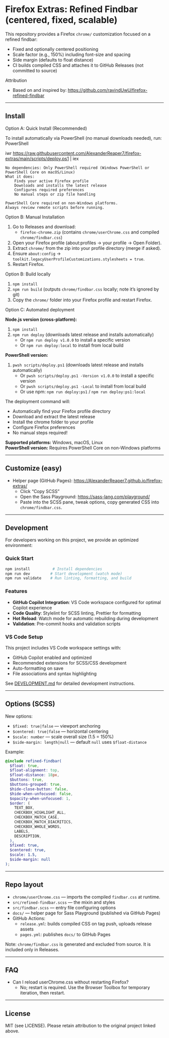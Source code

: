 # Firefox Extras: Refined Findbar (centered, fixed, scalable)

This repository provides a Firefox `chrome/` customization focused on a refined
findbar:

- Fixed and optionally centered positioning
- Scale factor (e.g., 150%) including font-size and spacing
- Side margin (defaults to float distance)
- CI builds compiled CSS and attaches it to GitHub Releases (not committed to
  source)

Attribution

- Based on and inspired by: https://github.com/ravindUwU/firefox-refined-findbar

---

## Install

Option A: Quick Install (Recommended)

To install automatically via PowerShell (no manual downloads needed), run:
PowerShell

iwr https://raw.githubusercontent.com/AlexanderReaper7/firefox-extras/main/scripts/deploy.ps1 | iex

    No dependencies: Only PowerShell required (Windows PowerShell or PowerShell Core on macOS/Linux)
    What it does:
        Finds your active Firefox profile
        Downloads and installs the latest release
        Configures required preferences
        No manual steps or zip file handling

    PowerShell Core required on non-Windows platforms.
    Always review remote scripts before running.


Option B: Manual Installation

1. Go to Releases and download:
   - `firefox-chrome.zip` (contains `chrome/userChrome.css` and compiled
     `chrome/findbar.css`)
2. Open your Firefox profile (about:profiles → your profile → Open Folder).
3. Extract `chrome/` from the zip into your profile directory (merge if asked).
4. Ensure `about:config` →
   `toolkit.legacyUserProfileCustomizations.stylesheets = true`.
5. Restart Firefox.

Option B: Build locally

1. `npm install`
2. `npm run build` (outputs `chrome/findbar.css` locally; note it’s ignored by
   git)
3. Copy the `chrome/` folder into your Firefox profile and restart Firefox.

Option C: Automated deployment

**Node.js version (cross-platform):**

1. `npm install`
2. `npm run deploy` (downloads latest release and installs automatically)
   - Or `npm run deploy v1.0.0` to install a specific version
   - Or `npm run deploy:local` to install from local build

**PowerShell version:**

1. `pwsh scripts/deploy.ps1` (downloads latest release and installs
   automatically)
   - Or `pwsh scripts/deploy.ps1 -Version v1.0.0` to install a specific version
   - Or `pwsh scripts/deploy.ps1 -Local` to install from local build
   - Or use npm: `npm run deploy:ps1` / `npm run deploy:ps1:local`

The deployment command will:

- Automatically find your Firefox profile directory
- Download and extract the latest release
- Install the chrome folder to your profile
- Configure Firefox preferences
- No manual steps required!

**Supported platforms:** Windows, macOS, Linux  
**PowerShell version:** Requires PowerShell Core on non-Windows platforms

---

## Customize (easy)

- Helper page (GitHub Pages): https://AlexanderReaper7.github.io/firefox-extras/
  - Click “Copy SCSS”
  - Open the Sass Playground: https://sass-lang.com/playground/
  - Paste into the SCSS pane, tweak options, copy generated CSS into
    `chrome/findbar.css`.

---

## Development

For developers working on this project, we provide an optimized environment:

### Quick Start

```bash
npm install          # Install dependencies
npm run dev         # Start development (watch mode)
npm run validate    # Run linting, formatting, and build
```

### Features

- **GitHub Copilot Integration**: VS Code workspace configured for optimal
  Copilot experience
- **Code Quality**: Stylelint for SCSS linting, Prettier for formatting
- **Hot Reload**: Watch mode for automatic rebuilding during development
- **Validation**: Pre-commit hooks and validation scripts

### VS Code Setup

This project includes VS Code workspace settings with:

- GitHub Copilot enabled and optimized
- Recommended extensions for SCSS/CSS development
- Auto-formatting on save
- File associations and syntax highlighting

See [DEVELOPMENT.md](DEVELOPMENT.md) for detailed development instructions.

---

## Options (SCSS)

New options:

- `$fixed: true|false` — viewport anchoring
- `$centered: true|false` — horizontal centering
- `$scale: number` — scale overall size (1.5 = 150%)
- `$side-margin: length|null` — default `null` uses `$float-distance`

Example:

```scss
@include refined-findbar(
  $float: true,
  $float-alignment: top,
  $float-distance: 18px,
  $buttons: true,
  $buttons-grouped: true,
  $hide-close-button: false,
  $hide-when-unfocused: false,
  $opacity-when-unfocused: 1,
  $order: (
    TEXT_BOX,
    CHECKBOX_HIGHLIGHT_ALL,
    CHECKBOX_MATCH_CASE,
    CHECKBOX_MATCH_DIACRITICS,
    CHECKBOX_WHOLE_WORDS,
    LABELS,
    DESCRIPTION,
  ),
  $fixed: true,
  $centered: true,
  $scale: 1.5,
  $side-margin: null
);
```

---

## Repo layout

- `chrome/userChrome.css` — imports the compiled `findbar.css` at runtime.
- `src/refined-findbar.scss` — the mixin and styles
- `src/findbar.scss` — entry file configuring options
- `docs/` — helper page for Sass Playground (published via GitHub Pages)
- GitHub Actions:
  - `release.yml`: builds compiled CSS on tag push, uploads release assets
  - `pages.yml`: publishes `docs/` to GitHub Pages

Note: `chrome/findbar.css` is generated and excluded from source. It is included
only in Releases.

---

## FAQ

- Can I reload userChrome.css without restarting Firefox?
  - No; restart is required. Use the Browser Toolbox for temporary iteration,
    then restart.

---

## License

MIT (see LICENSE). Please retain attribution to the original project linked
above.
